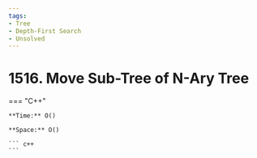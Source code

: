 ```yaml
---
tags:
- Tree
- Depth-First Search
- Unsolved
---
```



# 1516. Move Sub-Tree of N-Ary Tree

=== "C++"

    **Time:** O()

    **Space:** O()

    ``` c++
    ```